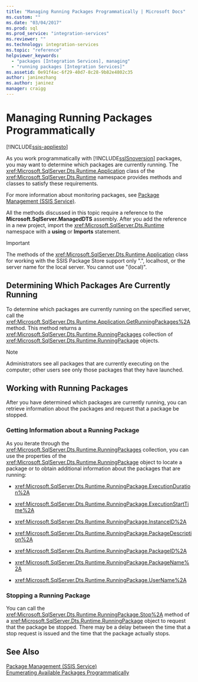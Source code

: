 ```yaml
---
title: "Managing Running Packages Programmatically | Microsoft Docs"
ms.custom: ""
ms.date: "03/04/2017"
ms.prod: sql
ms.prod_service: "integration-services"
ms.reviewer: ""
ms.technology: integration-services
ms.topic: "reference"
helpviewer_keywords: 
  - "packages [Integration Services], managing"
  - "running packages [Integration Services]"
ms.assetid: 0e91f4ac-6f29-40d7-8c28-9b82e4802c35
author: janinezhang
ms.author: janinez
manager: craigg
---
```

# Managing Running Packages Programmatically

[!INCLUDE[ssis-appliesto](../../includes/ssis-appliesto-ssvrpluslinux-asdb-asdw-xxx.md)]


  As you work programmatically with [!INCLUDE[ssISnoversion](../../includes/ssisnoversion-md.md)] packages, you may want to determine which packages are currently running. The <xref:Microsoft.SqlServer.Dts.Runtime.Application> class of the <xref:Microsoft.SqlServer.Dts.Runtime> namespace provides methods and classes to satisfy these requirements.  
  
 For more information about monitoring packages, see [Package Management &#40;SSIS Service&#41;](../../integration-services/service/package-management-ssis-service.md).  
  
 All the methods discussed in this topic require a reference to the **Microsoft.SqlServer.ManagedDTS** assembly. After you add the reference in a new project, import the <xref:Microsoft.SqlServer.Dts.Runtime> namespace with a **using** or **Imports** statement.  
  
> [!IMPORTANT]  
>  The methods of the <xref:Microsoft.SqlServer.Dts.Runtime.Application> class for working with the SSIS Package Store support only ".", localhost, or the server name for the local server. You cannot use "(local)".  
  
## Determining Which Packages Are Currently Running  
 To determine which packages are currently running on the specified server, call the <xref:Microsoft.SqlServer.Dts.Runtime.Application.GetRunningPackages%2A> method. This method returns a <xref:Microsoft.SqlServer.Dts.Runtime.RunningPackages> collection of <xref:Microsoft.SqlServer.Dts.Runtime.RunningPackage> objects.  
  
> [!NOTE]  
>  Administrators see all packages that are currently executing on the computer; other users see only those packages that they have launched.  
  
## Working with Running Packages  
 After you have determined which packages are currently running, you can retrieve information about the packages and request that a package be stopped.  
  
### Getting Information about a Running Package  
 As you iterate through the <xref:Microsoft.SqlServer.Dts.Runtime.RunningPackages> collection, you can use the properties of the <xref:Microsoft.SqlServer.Dts.Runtime.RunningPackage> object to locate a package or to obtain additional information about the packages that are running:  
  
-   <xref:Microsoft.SqlServer.Dts.Runtime.RunningPackage.ExecutionDuration%2A>  
  
-   <xref:Microsoft.SqlServer.Dts.Runtime.RunningPackage.ExecutionStartTime%2A>  
  
-   <xref:Microsoft.SqlServer.Dts.Runtime.RunningPackage.InstanceID%2A>  
  
-   <xref:Microsoft.SqlServer.Dts.Runtime.RunningPackage.PackageDescription%2A>  
  
-   <xref:Microsoft.SqlServer.Dts.Runtime.RunningPackage.PackageID%2A>  
  
-   <xref:Microsoft.SqlServer.Dts.Runtime.RunningPackage.PackageName%2A>  
  
-   <xref:Microsoft.SqlServer.Dts.Runtime.RunningPackage.UserName%2A>  
  
### Stopping a Running Package  
 You can call the <xref:Microsoft.SqlServer.Dts.Runtime.RunningPackage.Stop%2A> method of a <xref:Microsoft.SqlServer.Dts.Runtime.RunningPackage> object to request that the package be stopped. There may be a delay between the time that a stop request is issued and the time that the package actually stops.  
  
## See Also  
 [Package Management &#40;SSIS Service&#41;](../../integration-services/service/package-management-ssis-service.md)   
 [Enumerating Available Packages Programmatically](../../integration-services/run-manage-packages-programmatically/enumerating-available-packages-programmatically.md)  
  
  
